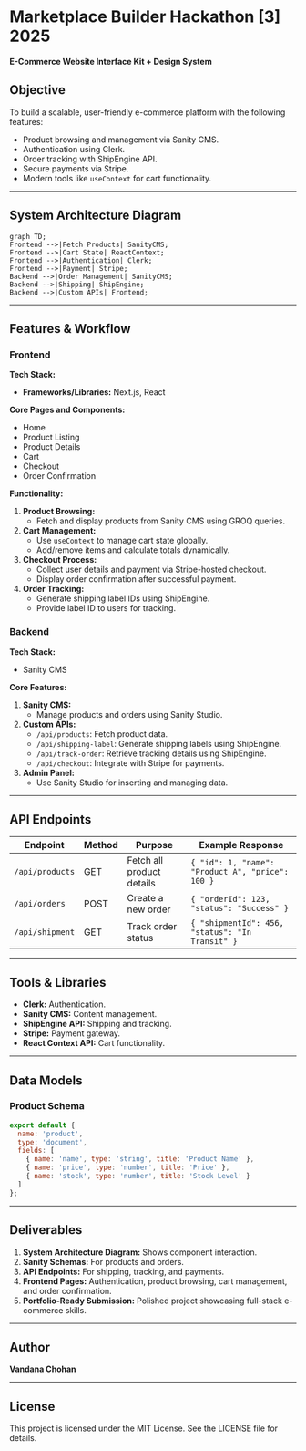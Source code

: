 
# Marketplace Builder Hackathon [3] 2025

**E-Commerce Website Interface Kit + Design System**

## Objective
To build a scalable, user-friendly e-commerce platform with the following features:
- Product browsing and management via Sanity CMS.
- Authentication using Clerk.
- Order tracking with ShipEngine API.
- Secure payments via Stripe.
- Modern tools like `useContext` for cart functionality.

---

## System Architecture Diagram
```mermaid
graph TD;
Frontend -->|Fetch Products| SanityCMS;
Frontend -->|Cart State| ReactContext;
Frontend -->|Authentication| Clerk;
Frontend -->|Payment| Stripe;
Backend -->|Order Management| SanityCMS;
Backend -->|Shipping| ShipEngine;
Backend -->|Custom APIs| Frontend;
```

---

## Features & Workflow

### Frontend
**Tech Stack:**
- **Frameworks/Libraries:** Next.js, React

**Core Pages and Components:**
- Home
- Product Listing
- Product Details
- Cart
- Checkout
- Order Confirmation

**Functionality:**
1. **Product Browsing:**
   - Fetch and display products from Sanity CMS using GROQ queries.
2. **Cart Management:**
   - Use `useContext` to manage cart state globally.
   - Add/remove items and calculate totals dynamically.
3. **Checkout Process:**
   - Collect user details and payment via Stripe-hosted checkout.
   - Display order confirmation after successful payment.
4. **Order Tracking:**
   - Generate shipping label IDs using ShipEngine.
   - Provide label ID to users for tracking.

### Backend
**Tech Stack:**
- Sanity CMS

**Core Features:**
1. **Sanity CMS:**
   - Manage products and orders using Sanity Studio.
2. **Custom APIs:**
   - `/api/products`: Fetch product data.
   - `/api/shipping-label`: Generate shipping labels using ShipEngine.
   - `/api/track-order`: Retrieve tracking details using ShipEngine.
   - `/api/checkout`: Integrate with Stripe for payments.
3. **Admin Panel:**
   - Use Sanity Studio for inserting and managing data.

---

## API Endpoints

| Endpoint       | Method | Purpose                       | Example Response                                   |
|----------------|--------|-------------------------------|---------------------------------------------------|
| `/api/products`| GET    | Fetch all product details     | `{ "id": 1, "name": "Product A", "price": 100 }` |
| `/api/orders`  | POST   | Create a new order            | `{ "orderId": 123, "status": "Success" }`         |
| `/api/shipment`| GET    | Track order status            | `{ "shipmentId": 456, "status": "In Transit" }`  |

---

## Tools & Libraries
- **Clerk:** Authentication.
- **Sanity CMS:** Content management.
- **ShipEngine API:** Shipping and tracking.
- **Stripe:** Payment gateway.
- **React Context API:** Cart functionality.

---

## Data Models

### Product Schema
```javascript
export default {
  name: 'product',
  type: 'document',
  fields: [
    { name: 'name', type: 'string', title: 'Product Name' },
    { name: 'price', type: 'number', title: 'Price' },
    { name: 'stock', type: 'number', title: 'Stock Level' }
  ]
};
```

---

## Deliverables
1. **System Architecture Diagram:** Shows component interaction.
2. **Sanity Schemas:** For products and orders.
3. **API Endpoints:** For shipping, tracking, and payments.
4. **Frontend Pages:** Authentication, product browsing, cart management, and order confirmation.
5. **Portfolio-Ready Submission:** Polished project showcasing full-stack e-commerce skills.

---

## Author
**Vandana Chohan**

---

## License
This project is licensed under the MIT License. See the LICENSE file for details.
